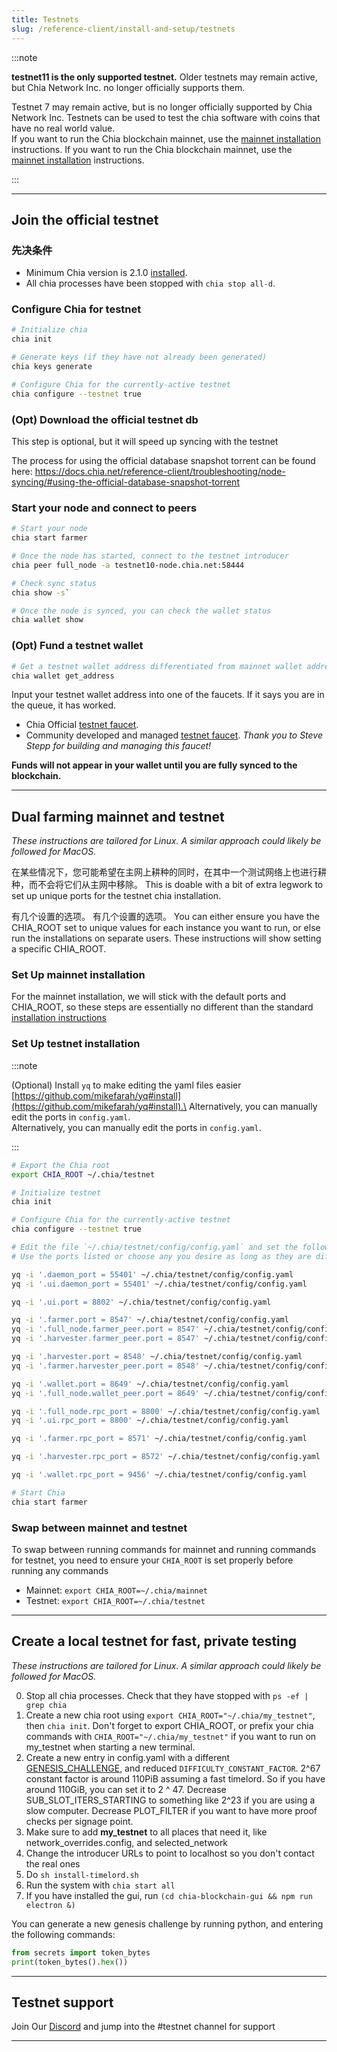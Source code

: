 ```yaml
---
title: Testnets
slug: /reference-client/install-and-setup/testnets
---
```


:::note

**testnet11 is the only supported testnet.** Older testnets may remain active, but Chia Network Inc. no longer officially supports them.

Testnet 7 may remain active, but is no longer officially supported by Chia Network Inc.
Testnets can be used to test the chia software with coins that have no real world value.\
If you want to run the Chia blockchain mainnet, use the [mainnet installation](/reference-client/install-and-setup/installation) instructions.
If you want to run the Chia blockchain mainnet, use the [mainnet installation](/reference-client/install-and-setup/installation) instructions.

:::

---

## Join the official testnet

### 先决条件

- Minimum Chia version is 2.1.0 [installed](/reference-client/install-and-setup/installation).
- All chia processes have been stopped with `chia stop all-d`.

### Configure Chia for testnet

```bash
# Initialize chia
chia init

# Generate keys (if they have not already been generated)
chia keys generate

# Configure Chia for the currently-active testnet
chia configure --testnet true
```

### (Opt) Download the official testnet db

This step is optional, but it will speed up syncing with the testnet

The process for using the official database snapshot torrent can be found here:
https://docs.chia.net/reference-client/troubleshooting/node-syncing/#using-the-official-database-snapshot-torrent

### Start your node and connect to peers

```bash
# Start your node
chia start farmer

# Once the node has started, connect to the testnet introducer
chia peer full_node -a testnet10-node.chia.net:58444

# Check sync status
chia show -s`

# Once the node is synced, you can check the wallet status
chia wallet show
```

### (Opt) Fund a testnet wallet

```bash
# Get a testnet wallet address differentiated from mainnet wallet addresses by beginning with txch instead of xch
chia wallet get_address
```

Input your testnet wallet address into one of the faucets. If it says you are in the queue, it has worked.

- Chia Official [testnet faucet](https://testnet10-faucet.chia.net/).
- Community developed and managed [testnet faucet](https://txchfaucet.com/). _Thank you to Steve Stepp for building and managing this faucet!_

**Funds will not appear in your wallet until you are fully synced to the blockchain.**

---

## Dual farming mainnet and testnet

_These instructions are tailored for Linux. A similar approach could likely be followed for MacOS._

在某些情况下，您可能希望在主网上耕种的同时，在其中一个测试网络上也进行耕种，而不会将它们从主网中移除。 This is doable with a bit of extra legwork to set up unique ports for the testnet chia installation.

有几个设置的选项。 有几个设置的选项。 You can either ensure you have the CHIA_ROOT set to unique values for each instance you want to run, or else run the installations on separate users. These instructions will show setting a specific CHIA_ROOT.

### Set Up mainnet installation

For the mainnet installation, we will stick with the default ports and CHIA_ROOT, so these steps are essentially no different than the standard [installation instructions](/reference-client/install-and-setup/installation.md)

### Set Up testnet installation

:::note

(Optional) Install `yq` to make editing the yaml files easier [https://github.com/mikefarah/yq#install](https://github.com/mikefarah/yq#install).\
Alternatively, you can manually edit the ports in `config.yaml`.\
Alternatively, you can manually edit the ports in `config.yaml`.

:::

```bash
# Export the Chia root
export CHIA_ROOT ~/.chia/testnet

# Initialize testnet
chia init

# Configure Chia for the currently-active testnet
chia configure --testnet true

# Edit the file `~/.chia/testnet/config/config.yaml` and set the following fields to the new port values.
# Use the ports listed or choose any you desire as long as they are different than the default values for mainnet.

yq -i '.daemon_port = 55401' ~/.chia/testnet/config/config.yaml
yq -i '.ui.daemon_port = 55401' ~/.chia/testnet/config/config.yaml

yq -i '.ui.port = 8802' ~/.chia/testnet/config/config.yaml

yq -i '.farmer.port = 8547' ~/.chia/testnet/config/config.yaml
yq -i '.full_node.farmer_peer.port = 8547' ~/.chia/testnet/config/config.yaml
yq -i '.harvester.farmer_peer.port = 8547' ~/.chia/testnet/config/config.yaml

yq -i '.harvester.port = 8548' ~/.chia/testnet/config/config.yaml
yq -i '.farmer.harvester_peer.port = 8548' ~/.chia/testnet/config/config.yaml

yq -i '.wallet.port = 8649' ~/.chia/testnet/config/config.yaml
yq -i '.full_node.wallet_peer.port = 8649' ~/.chia/testnet/config/config.yaml

yq -i '.full_node.rpc_port = 8800' ~/.chia/testnet/config/config.yaml
yq -i '.ui.rpc_port = 8800' ~/.chia/testnet/config/config.yaml

yq -i '.farmer.rpc_port = 8571' ~/.chia/testnet/config/config.yaml

yq -i '.harvester.rpc_port = 8572' ~/.chia/testnet/config/config.yaml

yq -i '.wallet.rpc_port = 9456' ~/.chia/testnet/config/config.yaml

# Start Chia
chia start farmer
```

### Swap between mainnet and testnet

To swap between running commands for mainnet and running commands for testnet, you need to ensure your `CHIA_ROOT` is set properly before running any commands

- Mainnet: `export CHIA_ROOT=~/.chia/mainnet`
- Testnet: `export CHIA_ROOT=~/.chia/testnet`

---

## Create a local testnet for fast, private testing

_These instructions are tailored for Linux. A similar approach could likely be followed for MacOS._

0. Stop all chia processes. Check that they have stopped with `ps -ef | grep chia`
1. Create a new chia root using `export CHIA_ROOT="~/.chia/my_testnet"`, then `chia init`. Don't forget to export CHIA_ROOT, or prefix your chia commands with `CHIA_ROOT="~/.chia/my_testnet"` if you want to run on my_testnet when starting a new terminal.
2. Create a new entry in config.yaml with a different [GENESIS_CHALLENGE](https://docs.chia.net/chia-blockchain/consensus/chains/challenges/#genesis-challenge), and reduced `DIFFICULTY_CONSTANT_FACTOR`. 2^67 constant factor is around 110PiB assuming a fast timelord. So if you have around 110GiB, you can set it to 2 ^ 47. Decrease SUB_SLOT_ITERS_STARTING to something like 2^23 if you are using a slow computer. Decrease PLOT_FILTER if you want to have more proof checks per signage point.
3. Make sure to add **my_testnet** to all places that need it, like network_overrides.config, and selected_network
4. Change the introducer URLs to point to localhost so you don't contact the real ones
5. Do `sh install-timelord.sh`
6. Run the system with `chia start all`
7. If you have installed the gui, run `(cd chia-blockchain-gui && npm run electron &)`

You can generate a new genesis challenge by running python, and entering the following commands:

```python
from secrets import token_bytes
print(token_bytes().hex())
```

---

## Testnet support

Join Our [Discord](https://discord.gg/chia) and jump into the #testnet channel for support

---
